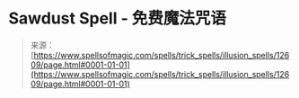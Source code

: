 <!--yml

category: 未分类

date: 2024-06-12 18:50:26

-->

# Sawdust Spell - 免费魔法咒语

> 来源：[https://www.spellsofmagic.com/spells/trick_spells/illusion_spells/12609/page.html#0001-01-01](https://www.spellsofmagic.com/spells/trick_spells/illusion_spells/12609/page.html#0001-01-01)
